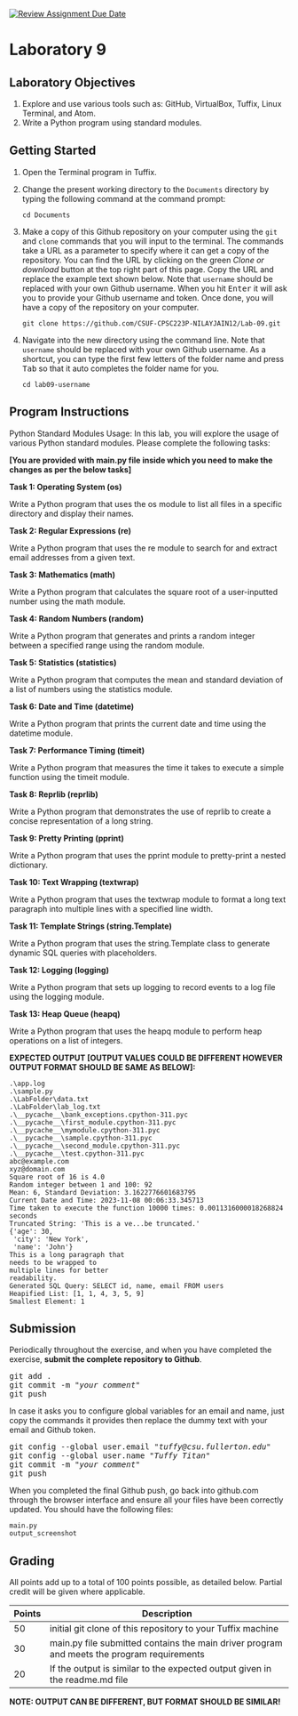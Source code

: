 [![Review Assignment Due Date](https://classroom.github.com/assets/deadline-readme-button-24ddc0f5d75046c5622901739e7c5dd533143b0c8e959d652212380cedb1ea36.svg)](https://classroom.github.com/a/NshmRtUp)
# Laboratory 9

## Laboratory Objectives
1. Explore and use various tools such as: GitHub, VirtualBox, Tuffix, Linux Terminal, and Atom.
1. Write a Python program using standard modules.

## Getting Started
1. Open the Terminal program in Tuffix.
1. Change the present working directory to the `Documents` directory by typing the following command at the command prompt:

    ```
    cd Documents
    ```

1. Make a copy of this Github repository on your computer using the `git` and `clone` commands that you will input to the terminal. The commands take a URL as a parameter to specify where it can get a copy of the repository. You can find the URL by clicking on the green *Clone or download* button at the top right part of this page. Copy the URL and replace the example text shown below. Note that `username` should be replaced with your own Github username. When you hit <kbd>Enter</kbd> it will ask you to provide your Github username and token. Once done, you will have a copy of the repository on your computer.
    ```
    git clone https://github.com/CSUF-CPSC223P-NILAYJAIN12/Lab-09.git
    ```
1. Navigate into the new directory using the command line. Note that `username` should be replaced with your own Github username.  As a shortcut, you can type the first few letters of the folder name and press <kbd>Tab</kbd> so that it auto completes the folder name for you.

     ```
     cd lab09-username
     ```
     
## Program Instructions

Python Standard Modules Usage: In this lab, you will explore the usage of various Python standard modules. Please complete the following tasks:

**[You are provided with main.py file inside which you need to make the changes as per the below tasks]**

**Task 1: Operating System (os)**

Write a Python program that uses the os module to list all files in a specific directory and display their names.

**Task 2: Regular Expressions (re)**

Write a Python program that uses the re module to search for and extract email addresses from a given text.

**Task 3: Mathematics (math)**

Write a Python program that calculates the square root of a user-inputted number using the math module.

**Task 4: Random Numbers (random)**

Write a Python program that generates and prints a random integer between a specified range using the random module.

**Task 5: Statistics (statistics)**

Write a Python program that computes the mean and standard deviation of a list of numbers using the statistics module.

**Task 6: Date and Time (datetime)**

Write a Python program that prints the current date and time using the datetime module.

**Task 7: Performance Timing (timeit)**

Write a Python program that measures the time it takes to execute a simple function using the timeit module.

**Task 8: Reprlib (reprlib)**

Write a Python program that demonstrates the use of reprlib to create a concise representation of a long string.

**Task 9: Pretty Printing (pprint)**

Write a Python program that uses the pprint module to pretty-print a nested dictionary.

**Task 10: Text Wrapping (textwrap)**

Write a Python program that uses the textwrap module to format a long text paragraph into multiple lines with a specified line width.

**Task 11: Template Strings (string.Template)**

Write a Python program that uses the string.Template class to generate dynamic SQL queries with placeholders.

**Task 12: Logging (logging)**

Write a Python program that sets up logging to record events to a log file using the logging module.

**Task 13: Heap Queue (heapq)**

Write a Python program that uses the heapq module to perform heap operations on a list of integers.

**EXPECTED OUTPUT [OUTPUT VALUES COULD BE DIFFERENT HOWEVER OUTPUT FORMAT SHOULD BE SAME AS BELOW]:**
```
.\app.log
.\sample.py
.\LabFolder\data.txt   
.\LabFolder\lab_log.txt
.\__pycache__\bank_exceptions.cpython-311.pyc
.\__pycache__\first_module.cpython-311.pyc
.\__pycache__\mymodule.cpython-311.pyc
.\__pycache__\sample.cpython-311.pyc
.\__pycache__\second_module.cpython-311.pyc
.\__pycache__\test.cpython-311.pyc
abc@example.com
xyz@domain.com
Square root of 16 is 4.0
Random integer between 1 and 100: 92
Mean: 6, Standard Deviation: 3.1622776601683795
Current Date and Time: 2023-11-08 00:06:33.345713
Time taken to execute the function 10000 times: 0.0011316000018268824 seconds
Truncated String: 'This is a ve...be truncated.'
{'age': 30,
 'city': 'New York',
 'name': 'John'}
This is a long paragraph that
needs to be wrapped to
multiple lines for better
readability.
Generated SQL Query: SELECT id, name, email FROM users
Heapified List: [1, 1, 4, 3, 5, 9]
Smallest Element: 1
```

## Submission
Periodically throughout the exercise, and when you have completed the exercise, **submit the complete repository to Github**.

   <pre>git add .<br>git commit -m "<i>your comment</i>"<br>git push</pre>

In case it asks you  to configure global variables for an email and name, just copy the commands it provides then replace the dummy text with your email and Github token.

   <pre>git config --global user.email "<i>tuffy@csu.fullerton.edu</i>"<br>git config --global user.name "<i>Tuffy Titan</i>"<br>git commit -m "<i>your comment</i>"<br>git push</pre>

When you completed the final Github push, go back into github.com through the browser interface and ensure all your files have been correctly updated.  You should have the following files:
```
main.py
output_screenshot
```
    
## Grading
All points add up to a total of 100 points possible, as detailed below. Partial credit will be given where applicable.

| Points | Description |
| --- | --- |
|50|initial git clone of this repository to your Tuffix machine|
|30|main.py file submitted contains the main driver program and meets the program requirements|
|20|If the output is similar to the expected output given in the readme.md file|

**NOTE: OUTPUT CAN BE DIFFERENT, BUT FORMAT SHOULD BE SIMILAR!**
